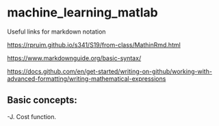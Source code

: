 # machine_learning_matlab

Useful links for markdown notation

https://rpruim.github.io/s341/S19/from-class/MathinRmd.html

https://www.markdownguide.org/basic-syntax/

https://docs.github.com/en/get-started/writing-on-github/working-with-advanced-formatting/writing-mathematical-expressions


## Basic concepts:

 -J. Cost function.
 
 
